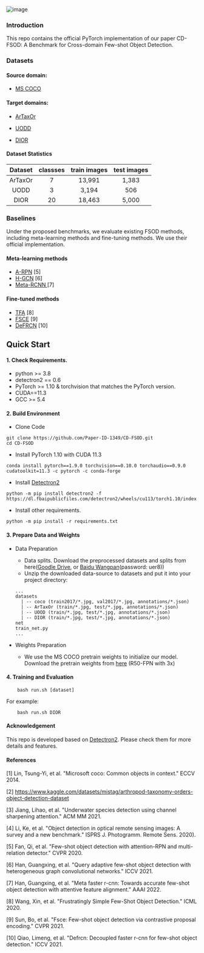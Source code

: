 

![image](https://github.com/Paper-ID-1349/CD-FSOD/blob/main/figures/figure1.png)

### Introduction
This repo contains the official PyTorch implementation of our paper CD-FSOD: A Benchmark for Cross-domain Few-shot Object Detection.


### Datasets


#### Source domain: 

* [MS COCO](https://cocodataset.org/#home)

#### Target domains: 

* [ArTaxOr](https://www.kaggle.com/datasets/mistag/arthropod-taxonomy-orders-object-detection-dataset)

* [UODD](https://github.com/LehiChiang/Underwater-object-detection-dataset)

* [DIOR](https://drive.google.com/drive/folders/1UdlgHk49iu6WpcJ5467iT-UqNPpx__CC)


#### Dataset Statistics

| Dataset | classses | train images | test images |
| :-----: | :----: | :----: | :----: |
| ArTaxOr | 7 | 13,991 | 1,383 |
| UODD | 3 | 3,194 | 506 |
| DIOR | 20 | 18,463 | 5,000 |

### Baselines

Under the proposed benchmarks, we evaluate existing FSOD methods, including meta-learning methods and fine-tuning methods.  We use their official implementation.

#### Meta-learning methods
* [A-RPN](https://github.com/fanq15/FewX) [5]
* [H-GCN](https://github.com/GuangxingHan/QA-FewDet) [6]
* [Meta-RCNN ](https://github.com/guangxinghan/meta-faster-r-cnn) [7]

#### Fine-tuned methods
*  [TFA](https://github.com/ucbdrive/few-shot-object-detection) [8]
*  [FSCE](https://github.com/megvii-research/FSCE) [9]
*  [DeFRCN](https://github.com/er-muyue/DeFRCN) [10]

## Quick Start

#### 1. Check Requirements.
* python >= 3.8
* detectron2 == 0.6
* PyTorch >= 1.10 & torchvision that matches the PyTorch version.
* CUDA==11.3
* GCC >= 5.4

#### 2. Build Environment

* Clone Code

```
git clone https://github.com/Paper-ID-1349/CD-FSOD.git
cd CD-FSOD
```

* Install PyTorch 1.10 with CUDA 11.3

```
conda install pytorch==1.9.0 torchvision==0.10.0 torchaudio==0.9.0 cudatoolkit=11.3 -c pytorch -c conda-forge
```

* Install [Detectron2](https://github.com/facebookresearch/detectron2)

```
python -m pip install detectron2 -f https://dl.fbaipublicfiles.com/detectron2/wheels/cu113/torch1.10/index.html
```

* Install other requirements.
 
 ```
python -m pip install -r requirements.txt
```

#### 3. Prepare Data and Weights

* Data Preparation
    * Data splits. Download the preprocessed datasets and splits from here([Goodle Drive](https://drive.google.com/file/d/1C-_V6wBO--m_Qy1ll2WXmWb0VaeWDVPU/view?usp=sharing), or [Baidu Wangpan](https://pan.baidu.com/s/1Pi2no3cpx8P_y0zjGrNMrA)(password: uer8))
    * Unzip the downloaded data-source to datasets and put it into your project directory:

     ```
     ...
     datasets
       | -- coco (train2017/*.jpg, val2017/*.jpg, annotations/*.json)
       | -- ArTaxOr (train/*.jpg, test/*.jpg, annotations/*.json)
       | -- UOOD (train/*.jpg, test/*.jpg, annotations/*.json)
       | -- DIOR (train/*.jpg, test/*.jpg, annotations/*.json)
     net
     train_net.py
     ...
     ```

* Weights Preparation
  * We use the MS COCO pretrain weights to initialize our model. Download the pretrain weights from [here](https://github.com/facebookresearch/detectron2/blob/main/MODEL_ZOO.md) (R50-FPN	with 3x)


#### 4. Training and Evaluation

```
    bash run.sh [dataset]
```
    
For example:

```
    bash run.sh DIOR
```


#### Acknowledgement
This repo is developed based on [Detectron2](https://github.com/facebookresearch/detectron2). Please check them for more details and features.


#### References

[1] Lin, Tsung-Yi, et al. "Microsoft coco: Common objects in context." ECCV 2014.

[2] https://www.kaggle.com/datasets/mistag/arthropod-taxonomy-orders-object-detection-dataset

[3] Jiang, Lihao, et al. "Underwater species detection using channel sharpening attention." ACM MM 2021.

[4] Li, Ke, et al. "Object detection in optical remote sensing images: A survey and a new benchmark." ISPRS J. Photogramm. Remote Sens. 2020).

[5] Fan, Qi, et al. "Few-shot object detection with attention-RPN and multi-relation detector." CVPR 2020.

[6] Han, Guangxing, et al. "Query adaptive few-shot object detection with heterogeneous graph convolutional networks." ICCV 2021.

[7] Han, Guangxing, et al. "Meta faster r-cnn: Towards accurate few-shot object detection with attentive feature alignment." AAAI 2022.

[8]  Wang, Xin, et al. "Frustratingly Simple Few-Shot Object Detection." ICML 2020.

[9] Sun, Bo, et al. "Fsce: Few-shot object detection via contrastive proposal encoding." CVPR 2021.

[10] Qiao, Limeng, et al. "Defrcn: Decoupled faster r-cnn for few-shot object detection." ICCV 2021.
